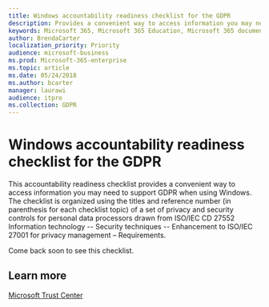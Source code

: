 ```yaml
---
title: Windows accountability readiness checklist for the GDPR
description: Provides a convenient way to access information you may need to support GDPR when using Windows.
keywords: Microsoft 365, Microsoft 365 Education, Microsoft 365 documentation, GDPR
author: BrendaCarter
localization_priority: Priority
audience: microsoft-business
ms.prod: Microsoft-365-enterprise
ms.topic: article
ms.date: 05/24/2018
ms.author: bcarter
manager: laurawi
audience: itpro
ms.collection: GDPR
---
```


# Windows accountability readiness checklist for the GDPR

This accountability readiness checklist provides a convenient way to access information you may need to support GDPR when using Windows. The checklist is organized using the titles and reference number (in parenthesis for each checklist topic) of a set of privacy and security controls for personal data processors drawn from ISO/IEC CD 27552 Information technology -- Security techniques -- Enhancement to ISO/IEC 27001 for privacy management – Requirements.   

Come back soon to see this checklist.

## Learn more

[Microsoft Trust Center](https://www.microsoft.com/TrustCenter/Privacy/gdpr/default.aspx)


